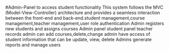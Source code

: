 #Admin-Panel to access student functionality
This system follows the MVC (Model-View-Controller) architecture and provides a  seamless interaction between the front-end and back-end.student management,course management,teacher management,user role authentication
Admin registers new students and assigns courses
Admin panel
student panel
teacher records
admin can add courses,delete,change
admin have access of student information that can be update, view, delete
Admins generate reports and manage users
